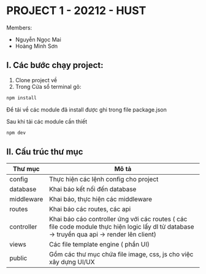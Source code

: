 # PROJECT 1 - 20212 - HUST

Members:

- Nguyễn Ngọc Mai
- Hoàng Minh Sơn

## I. Các bước chạy project:

1. Clone project về
2. Trong Cửa sổ terminal gõ:

```cmd
npm install
```

Để tải về các module đã install được ghi trong file package.json

Sau khi tải các module cần thiết

```cmd
npm dev
```

## II. Cấu trúc thư mục

Thư mục | Mô tả
--------|------
config | Thực hiện các lệnh config cho project
database | Khai báo kết nối đến database 
middleware | Khai báo, thực hiện các middleware
routes | Khai báo các routes, các api
controller | Khai báo cáo controller ứng với các routes ( các file code module thực hiện logic lấy dl từ database -> truyền qua api -> render lên client)
views | Các file template engine ( phần UI)
public | Gồm các thư mục chứa file image, css, js cho việc xây dựng UI/UX
